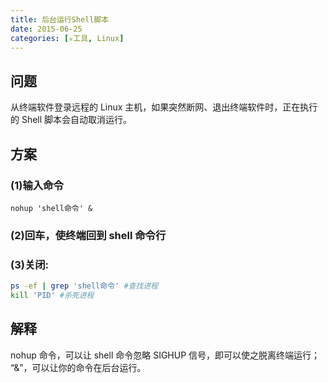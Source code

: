 ```yaml
---
title: 后台运行Shell脚本
date: 2015-06-25
categories: [✮工具, Linux]
---
```


## 问题

从终端软件登录远程的 Linux 主机，如果突然断网、退出终端软件时，正在执行的 Shell 脚本会自动取消运行。

## 方案

### (1)输入命令

`nohup 'shell命令' &`

<!--more-->

### (2)回车，使终端回到 shell 命令行

### (3)关闭:

```bash
ps -ef | grep 'shell命令' #查找进程
kill 'PID' #杀死进程
```

## 解释

nohup 命令，可以让 shell 命令忽略 SIGHUP 信号，即可以使之脱离终端运行；
“&”，可以让你的命令在后台运行。
